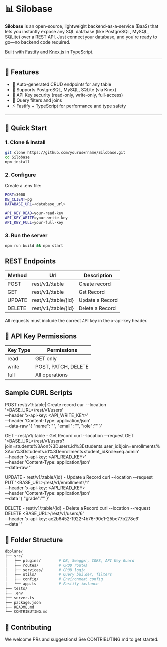 # 📊 Silobase

**Silobase** is an open-source, lightweight backend-as-a-service (BaaS) that lets you instantly expose any SQL database (like PostgreSQL, MySQL, SQLite) over a REST API. Just connect your database, and you're ready to go—no backend code required.

Built with [Fastify](https://www.fastify.io/) and [Knex.js](https://knexjs.org/) in TypeScript.

---

## 🚀 Features

- 🔄 Auto-generated CRUD endpoints for any table
- 🧩 Supports PostgreSQL, MySQL, SQLite (via Knex)
- 🔐 API Key security (read-only, write-only, full-access)
- 🔎 Query filters and joins
- ⚡ Fastify + TypeScript for performance and type safety

---

## 🧪 Quick Start

### 1. Clone & Install

```bash
git clone https://github.com/yourusername/Silobase.git
cd Silobase
npm install
```

### 2. Configure
Create a .env file:

```bash
PORT=3000
DB_CLIENT=pg 
DATABASE_URL=<database_url>

API_KEY_READ=your-read-key
API_KEY_WRITE=your-write-key
API_KEY_FULL=your-full-key
```

### 3. Run the server
```bash
npm run build && npm start
```

## REST Endpoints 
| Method |  Url  | Description 
|--------|-------|------------
| POST   | rest/v1/:table| Create record
| GET    | rest/v1/:table | Get Record 
| UPDATE | rest/v1/:table/{id} | Update a Record
| DELETE | rest/v1/:table/{id} | Delete a Record 

All requests must include the correct API key in the x-api-key header.

## 🔐 API Key Permissions
|Key Type |	Permissions
|-------- | ----------
|read	  | GET only
|write	  | POST, PATCH, DELETE
|full	  | All operations

## Sample CURL Scripts 
POST  rest/v1/:table| Create record
curl --location '<BASE_URL>/rest/v1/users' \
--header 'x-api-key: <API_WRITE_KEY>' \
--header 'Content-Type: application/json' \
--data-raw '{
    "name": "",
    "email": "", 
    "role":""
}'


GET  - rest/v1/:table -  Get Record 
curl --location --request GET '<BASE_URL>/rest/v1/users?join=students%3Aon%3Dusers.id%3Dstudents.user_id&join=enrollments%3Aon%3Dstudents.id%3Denrollments.student_id&role=eq.admin' \
--header 'x-api-key: <API_READ_KEY>' \
--header 'Content-Type: application/json' \
--data-raw ''


UPDATE - rest/v1/:table/{id} - Update a Record
curl --location --request PUT '<BASE_URL>/rest/v1/enrollments/1' \
--header 'x-api-key: <API_READ_KEY> \
--header 'Content-Type: application/json' \
--data '{
    "grade":""
}'

DELETE - rest/v1/:table/{id} - Delete a Record 
curl --location --request DELETE <BASE_URL>/rest/v1/users/6' \
--header 'x-api-key: ae2b6452-1922-4b76-90c1-25be77b278e6' \
--data ''




## 🧩 Folder Structure
```bash
dbplane/
├── src/
│   ├── plugins/        # DB, Swagger, CORS, API Key Guard
│   ├── routes/         # CRUD routes
│   ├── services/       # CRUD logic
│   ├── utils/          # Query builder, filters
│   ├── config/         # Environment config
│   └── app.ts          # Fastify instance
├── tests/
├── .env
├── server.ts
├── package.json
├── README.md
└── CONTRIBUTING.md
```


## 🤝 Contributing
We welcome PRs and suggestions! See CONTRIBUTING.md to get started.
